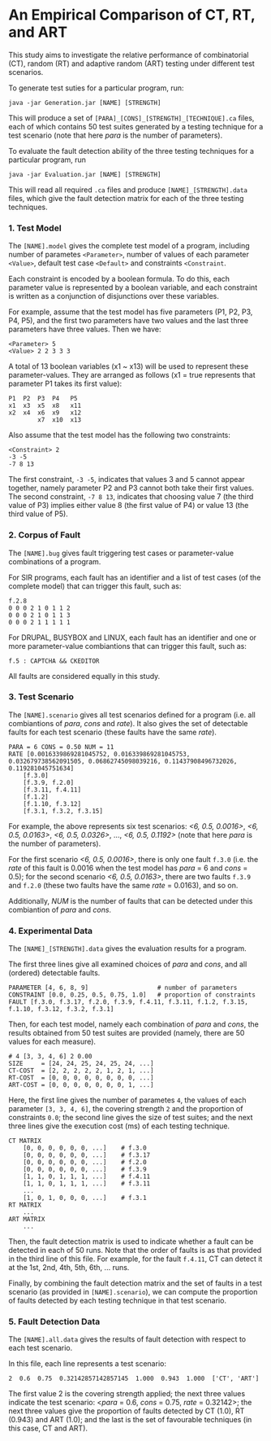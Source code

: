 # An Empirical Comparison of CT, RT, and ART

This study aims to investigate the relative performance of combinatorial (CT), random (RT) and adaptive random (ART) testing under different test scenarios.

To generate test suties for a particular program, run:

	java -jar Generation.jar [NAME] [STRENGTH]

This will produce a set of `[PARA]_[CONS]_[STRENGTH]_[TECHNIQUE].ca` files, each of which contains 50 test suites generated by a testing technique for a test scenario (note that here *para* is the number of parameters).

To evaluate the fault detection ability of the three testing techniques for a particular program, run

	java -jar Evaluation.jar [NAME] [STRENGTH]

This will read all required `.ca` files and produce `[NAME]_[STRENGTH].data` files, which give the fault detection matrix for each of the three testing techniques.



### 1. Test Model

The `[NAME].model` gives the complete test model of a program, including number of parametes `<Parameter>`, number of values of each parameter `<Value>`, default test case `<Default>` and constraints `<Constraint`.

Each constraint is encoded by a boolean formula. To do this, each parameter value is represented by a boolean variable, and each constraint is written as a conjunction of disjunctions over these variables.

For example, assume that the test model has five parameters (P1, P2, P3, P4, P5), and the first two parameters have two values and the last three parameters have three values. Then
we have:

	<Parameter> 5
	<Value> 2 2 3 3 3

A total of 13 boolean variables (x1 ~ x13) will be used to represent these parameter-values. They are arranged as follows (x1 = true represents that parameter P1 takes its first value):

	P1  P2  P3  P4   P5
	x1  x3  x5  x8   x11
	x2  x4  x6  x9   x12
	    	x7  x10  x13

Also assume that the test model has the following two constraints:

	<Constraint> 2
	-3 -5
	-7 8 13

The first constraint, `-3 -5`, indicates that values 3 and 5 cannot appear together, namely parameter P2 and P3 cannot both take their first values. The second constraint, `-7 8 13`, indicates that choosing value 7 (the third value of P3) implies either value 8 (the first value of P4) or value 13 (the third value of P5).



### 2. Corpus of Fault

The `[NAME].bug` gives fault triggering test cases or parameter-value combinations of a program.

For SIR programs, each fault has an identifier and a list of test cases (of the complete model) that can trigger this fault, such as:

	f.2.8
	0 0 0 2 1 0 1 1 2 
	0 0 0 2 1 0 1 1 3 
	0 0 0 2 1 1 1 1 1 

For DRUPAL, BUSYBOX and LINUX, each fault has an identifier and one or more parameter-value combiantions that can trigger this fault, such as:
	
	f.5 : CAPTCHA && CKEDITOR

All faults are considered equally in this study.



### 3. Test Scenario

The `[NAME].scenario` gives all test scenarios defined for a program (i.e. all combiantions of *para*, *cons* and *rate*). It also gives the set of detectable faults for each test scenario (these faults have the same *rate*).

	PARA = 6 CONS = 0.50 NUM = 11
	RATE [0.0016339869281045752, 0.016339869281045753, 0.032679738562091505, 0.06862745098039216, 0.11437908496732026, 0.119281045751634]
		[f.3.0]
		[f.3.9, f.2.0]
		[f.3.11, f.4.11]
		[f.1.2]
		[f.1.10, f.3.12]
		[f.3.1, f.3.2, f.3.15]

For example, the above represents six test scenarios: *<6, 0.5, 0.0016>*, *<6, 0.5, 0.0163>*, *<6, 0.5, 0.0326>*, ..., *<6, 0.5, 0.1192>* (note that here *para* is the number of parameters). 

For the first scenario *<6, 0.5, 0.0016>*, there is only one fault `f.3.0` (i.e. the *rate* of this fault is 0.0016 when the test model has *para* = 6 and *cons* = 0.5); for the second scenario *<6, 0.5, 0.0163>*, there are two faults `f.3.9` and `f.2.0` (these two faults have the same *rate* = 0.0163), and so on.

Additionally, *NUM* is the number of faults that can be detected under this combiantion of *para* and *cons*.



### 4. Experimental Data

The `[NAME]_[STRENGTH].data` gives the evaluation results for a program.

The first three lines give all examined choices of *para* and *cons*, and all (ordered) detectable faults.

	PARAMETER [4, 6, 8, 9]                   # number of parameters
	CONSTRAINT [0.0, 0.25, 0.5, 0.75, 1.0]   # proportion of constraints
	FAULT [f.3.0, f.3.17, f.2.0, f.3.9, f.4.11, f.3.11, f.1.2, f.3.15, f.1.10, f.3.12, f.3.2, f.3.1]

Then, for each test model, namely each combination of *para* and *cons*, the results obtained from 50 test suites are provided (namely, there are 50 values for each measure).

	# 4 [3, 3, 4, 6] 2 0.00	    
	SIZE     = [24, 24, 25, 24, 25, 24, ...]
	CT-COST  = [2, 2, 2, 2, 2, 1, 2, 1, ...]
	RT-COST  = [0, 0, 0, 0, 0, 0, 0, 0, ...]
	ART-COST = [0, 0, 0, 0, 0, 0, 0, 1, ...]

Here, the first line gives the number of parametes `4`, the values of each parameter `[3, 3, 4, 6]`, the covering strength `2` and the proportion of constraints `0.0`; the second line gives the size of test suites; and the next three lines give the execution cost (ms) of each testing technique.

	CT MATRIX
		[0, 0, 0, 0, 0, 0, ...]    # f.3.0
		[0, 0, 0, 0, 0, 0, ...]    # f.3.17
		[0, 0, 0, 0, 0, 0, ...]    # f.2.0
		[0, 0, 0, 0, 0, 0, ...]    # f.3.9
		[1, 1, 0, 1, 1, 1, ...]    # f.4.11
		[1, 1, 0, 1, 1, 1, ...]    # f.3.11
		...
		[1, 0, 1, 0, 0, 0, ...]    # f.3.1
	RT MATRIX
	    ...
	ART MATRIX
	    ...

Then, the fault detection matrix is used to indicate whether a fault can be detected in each of 50 runs. Note that the order of faults is as that provided in the third line of this file. For example, for the fault `f.4.11`, CT can detect it at the 1st, 2nd, 4th, 5th, 6th, ... runs.

Finally, by combining the fault detection matrix and the set of faults in a test scenario (as provided in `[NAME].scenario`), we can compute the proportion of faults detected by each testing technique in that test scenario.



### 5. Fault Detection Data

The `[NAME].all.data` gives the results of fault detection with respect to each test scenario.

In this file, each line represents a test scenario:

	2  0.6  0.75  0.32142857142857145  1.000  0.943  1.000  ['CT', 'ART']

The first value 2 is the covering strength applied; the next three values indicate the test scenario: <*para* = 0.6, *cons* = 0.75, *rate* = 0.32142>; the next three values give the proportion of faults detected by CT (1.0), RT (0.943) and ART (1.0); and the last is the set of favourable techniques (in this case, CT and ART).

